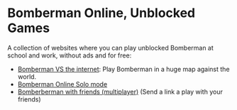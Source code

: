 # Bomberman Online, Unblocked Games

A collection of websites where you can play unblocked Bomberman at school and work, without ads and for free:

- [Bomberman VS the internet](https://pixelbrawlgames.com/game/blast/r/play): Play Bomberman in a huge map against the world. 
- [Bomberman Online Solo mode](https://pixelbrawlgames.com/game/blast/r/play)
- [Bomberberman with friends (multiplayer)](https://pixelbrawlgames.com/game/blast/) (Send a link a play with your friends)
